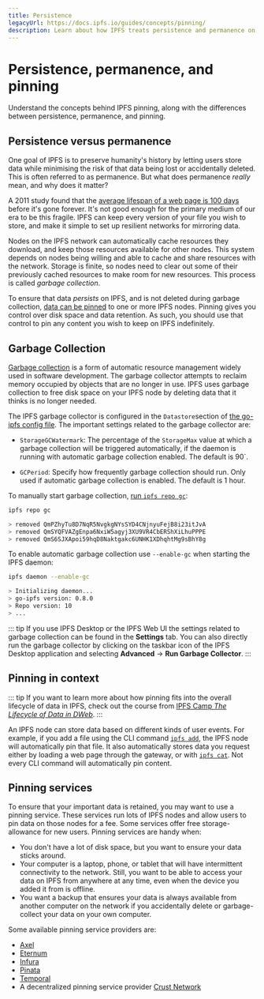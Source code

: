 ```yaml
---
title: Persistence
legacyUrl: https://docs.ipfs.io/guides/concepts/pinning/
description: Learn about how IPFS treats persistence and permanence on the web and how pinning can help keep data from being discarded.
---
```


# Persistence, permanence, and pinning

Understand the concepts behind IPFS pinning, along with the differences between persistence, permanence, and pinning.

## Persistence versus permanence

One goal of IPFS is to preserve humanity's history by letting users store data while minimising the risk of that data being lost or accidentally deleted. This is often referred to as permanence. But what does permanence _really_ mean, and why does it matter?

A 2011 study found that the [average lifespan of a web page is 100 days](https://blogs.loc.gov/thesignal/2011/11/the-average-lifespan-of-a-webpage/) before it's gone forever. It's not good enough for the primary medium of our era to be this fragile. IPFS can keep every version of your file you wish to store, and make it simple to set up resilient networks for mirroring data.

Nodes on the IPFS network can automatically cache resources they download, and keep those resources available for other nodes. This system depends on nodes being willing and able to cache and share resources with the network. Storage is finite, so nodes need to clear out some of their previously cached resources to make room for new resources. This process is called _garbage collection_.

To ensure that data _persists_ on IPFS, and is not deleted during garbage collection, [data can be pinned](/how-to/pin-files/) to one or more IPFS nodes. Pinning gives you control over disk space and data retention. As such, you should use that control to pin any content you wish to keep on IPFS indefinitely.

## Garbage Collection

[Garbage collection](<https://en.wikipedia.org/wiki/Garbage_collection_(computer_science)>) is a form of automatic resource management widely used in software development. The garbage collector attempts to reclaim memory occupied by objects that are no longer in use. IPFS uses garbage collection to free disk space on your IPFS node by deleting data that it thinks is no longer needed.

The IPFS garbage collector is configured in the `Datastore`section of [the go-ipfs config file](https://github.com/ipfs/go-ipfs/blob/master/docs/config.md). The important settings related to the garbage collector are:

- `StorageGCWatermark`: The percentage of the `StorageMax` value at which a garbage collection will be triggered automatically, if the daemon is running with automatic garbage collection enabled. The default is 90`.

- `GCPeriod`: Specify how frequently garbage collection should run. Only used if automatic garbage collection is enabled. The default is 1 hour.

To manually start garbage collection, [run `ipfs repo gc`](https://docs.ipfs.io/reference/cli/#ipfs-repo-gc):

```bash
ipfs repo gc

> removed QmPZhyTu8D7NqR5NvgkgNYsSYD4CNjnyuFejB8i23itJvA
> removed QmSYQFVAZgEnpa6NxiW5agyj3XU9VR4CbERShXiLhuPPPE
> removed QmS6SJXApoi59hqD8Naktgakc6UNHK1XDhqhtMg9sBhY8g
```

To enable automatic garbage collection use `--enable-gc` when starting the IPFS daemon:

```bash
ipfs daemon --enable-gc

> Initializing daemon...
> go-ipfs version: 0.8.0
> Repo version: 10
> ...
```

::: tip
If you use IPFS Desktop or the IPFS Web UI the settings related to garbage collection can be found in the **Settings** tab. You can also directly run the garbage collector by clicking on the taskbar icon of the IPFS Desktop application and selecting **Advanced** → **Run Garbage Collector**.
:::

## Pinning in context

::: tip
If you want to learn more about how pinning fits into the overall lifecycle of data in IPFS, check out the course from [IPFS Camp _The Lifecycle of Data in DWeb_](https://www.youtube.com/watch?v=fLUq0RkiTBA).
:::

An IPFS node can store data based on different kinds of user events. For example, if you add a file using the CLI command [`ipfs add`](https://docs.ipfs.io/reference/cli/#ipfs-add), the IPFS node will automatically pin that file. It also automatically stores data you request either by loading a web page through the gateway, or with [`ipfs cat`](https://docs.ipfs.io/reference/cli/#ipfs-cat). Not every CLI command will automatically pin content.


## Pinning services

To ensure that your important data is retained, you may want to use a pinning service. These services run lots of IPFS nodes and allow users to pin data on those nodes for a fee. Some services offer free storage-allowance for new users. Pinning services are handy when:

- You don't have a lot of disk space, but you want to ensure your data sticks around.
- Your computer is a laptop, phone, or tablet that will have intermittent connectivity to the network. Still, you want to be able to access your data on IPFS from anywhere at any time, even when the device you added it from is offline.
- You want a backup that ensures your data is always available from another computer on the network if you accidentally delete or garbage-collect your data on your own computer.

Some available pinning service providers are:

- [Axel](https://www.axel.org/blog/2019/07/23/qa-with-the-developers-of-axel-ipfs/)
- [Eternum](https://www.eternum.io/)
- [Infura](https://infura.io/)
- [Pinata](https://pinata.cloud/)
- [Temporal](https://temporal.cloud/)
- A decentralized pinning service provider [Crust Network](https://crust.network)
